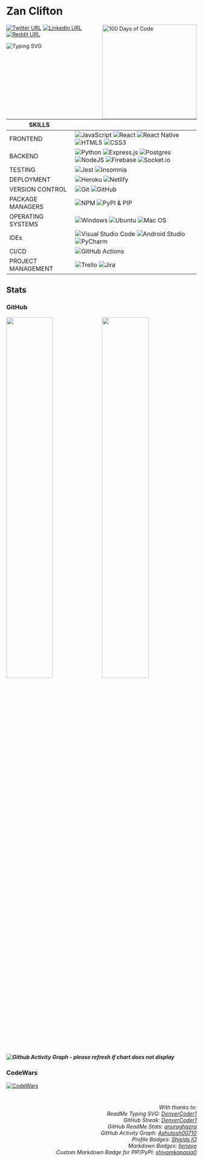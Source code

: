 # Zan Clifton

<a href="https://github.com/ZanClifton/100-days-of-code/blob/master/log.md"><img src="https://github.com/ZanClifton/100-days-of-code/blob/master/100-days-code.png" width=250px align=right alt="100 Days of Code"/></a>

[![Twitter URL](https://img.shields.io/badge/Twitter-%231DA1F2.svg?style=for-the-badge&logo=twitter&logoColor=white&style=social)](https://twitter.com/ZanClifton)
[![LinkedIn URL](https://img.shields.io/badge/LinkedIn-0077B5?style=for-the-badge&logo=linkedin&logoColor=white&style=social)](https://linkedin.com/zan-clifton-a87775232/) 
[![Reddit URL](https://img.shields.io/badge/Reddit-%23FF4500.svg?style=for-the-badge&logo=Reddit&logoColor=white&style=social)](https://www.reddit.com/user/ShrellaJS/)

![Typing SVG](https://readme-typing-svg-79.herokuapp.com?color=B444F7&lines=Hi%2C+I'm+Zan+Clifton;Software+Developer;Frontend+%7C+REACT;Backend+%7C+NODE.JS++POSTGRES;TDD+%7C+JEST)

| SKILLS            |                                       |
|-------------------|---------------------------------------|
| FRONTEND          | ![JavaScript](https://img.shields.io/badge/javascript-%23323330.svg?style=for-the-badge&logo=javascript&logoColor=%23F7DF1E) ![React](https://img.shields.io/badge/react-%2320232a.svg?style=for-the-badge&logo=react&logoColor=%2361DAFB) 	![React Native](https://img.shields.io/badge/react_native-%2320232a.svg?style=for-the-badge&logo=react&logoColor=%2361DAFB) ![HTML5](https://img.shields.io/badge/html5-%23E34F26.svg?style=for-the-badge&logo=html5&logoColor=white) ![CSS3](https://img.shields.io/badge/css3-%231572B6.svg?style=for-the-badge&logo=css3&logoColor=white)                                       |
| BACKEND           | ![Python](https://img.shields.io/badge/python-3670A0?style=for-the-badge&logo=python&logoColor=ffdd54) ![Express.js](https://img.shields.io/badge/express.js-%23404d59.svg?style=for-the-badge&logo=express&logoColor=%2361DAFB) ![Postgres](https://img.shields.io/badge/postgres-%23316192.svg?style=for-the-badge&logo=postgresql&logoColor=white) ![NodeJS](https://img.shields.io/badge/node.js-6DA55F?style=for-the-badge&logo=node.js&logoColor=white) ![Firebase](https://img.shields.io/badge/firebase-%23039BE5.svg?style=for-the-badge&logo=firebase) ![Socket.io](https://img.shields.io/badge/Socket.io-black?style=for-the-badge&logo=socket.io&badgeColor=010101)                                    |
| TESTING           | ![Jest](https://img.shields.io/badge/-jest-%23C21325?style=for-the-badge&logo=jest&logoColor=white) ![Insomnia](https://img.shields.io/badge/Insomnia-black?style=for-the-badge&logo=insomnia&logoColor=5849BE)                                     |
| DEPLOYMENT        | ![Heroku](https://img.shields.io/badge/heroku-%23430098.svg?style=for-the-badge&logo=heroku&logoColor=white) ![Netlify](https://img.shields.io/badge/netlify-%23000000.svg?style=for-the-badge&logo=netlify&logoColor=#00C7B7)                                     |
| VERSION CONTROL   | ![Git](https://img.shields.io/badge/git-%23F05033.svg?style=for-the-badge&logo=git&logoColor=white) ![GitHub](https://img.shields.io/badge/github-%23121011.svg?style=for-the-badge&logo=github&logoColor=white)                                      |
| PACKAGE MANAGERS  | ![NPM](https://img.shields.io/badge/NPM-%23000000.svg?style=for-the-badge&logo=npm&logoColor=white) ![PyPI & PIP](https://img.shields.io/badge/PIP_%7C%20PYPI-100000?style=for-the-badge&logo=PYPI&logoColor=FFD242&labelColor=3675A9&color=3675A9)
| OPERATING SYSTEMS | ![Windows](https://img.shields.io/badge/Windows-0078D6?style=for-the-badge&logo=windows&logoColor=white) ![Ubuntu](https://img.shields.io/badge/Ubuntu-E95420?style=for-the-badge&logo=ubuntu&logoColor=white) ![Mac OS](https://img.shields.io/badge/mac%20os-000000?style=for-the-badge&logo=macos&logoColor=F0F0F0) |
| IDEs              | ![Visual Studio Code](https://img.shields.io/badge/Visual%20Studio%20Code-0078d7.svg?style=for-the-badge&logo=visual-studio-code&logoColor=white) ![Android Studio](https://img.shields.io/badge/Android%20Studio-3DDC84.svg?style=for-the-badge&logo=android-studio&logoColor=white) ![PyCharm](https://img.shields.io/badge/pycharm-143?style=for-the-badge&logo=pycharm&logoColor=black&color=black&labelColor=green) |
| CI/CD                | ![GitHub Actions](https://img.shields.io/badge/github%20actions-%232671E5.svg?style=for-the-badge&logo=githubactions&logoColor=white) |
| PROJECT MANAGEMENT | ![Trello](https://img.shields.io/badge/Trello-%23026AA7.svg?style=for-the-badge&logo=Trello&logoColor=white) ![Jira](https://img.shields.io/badge/jira-%230A0FFF.svg?style=for-the-badge&logo=jira&logoColor=white) |

## Stats
### GitHub

<p align="left">
  <img width="49.5%" src="https://github-readme-streak-stats-79.herokuapp.com?user=ZanClifton&theme=highcontrast&date_format=M%20j%5B%2C%20Y%5D"> 
  <img width="49.5%" src="https://github-readme-stats.vercel.app/api?username=ZanClifton&show_icons=true&theme=highcontrast">
</p>


##### ![Github Activity Graph - please refresh if chart does not display](https://powerful-badlands-77449.herokuapp.com/graph?username=ZanClifton&custom_title=Zan%20Clifton's%20GitHub%20Contribution%20Graph&theme=react-dark)

### CodeWars
[![CodeWars](https://www.codewars.com/users/ZanClifton/badges/large)](https://www.codewars.com/users/ZanClifton)
#

<div align=right>
  <h6>With thanks to:
  <br>ReadMe Typing SVG: <a href="https://git.io/typing-svg">DenverCoder1</a>
  <br>GitHub Streak: <a href="https://git.io/streak-stats">DenverCoder1</a>
  <br>GitHub ReadMe Stats: <a href="https://github.com/anuraghazra/github-readme-stats">anuraghazra</a>
  <br>GitHub Activity Graph: <a href="https://github.com/Ashutosh00710/github-readme-activity-graph">Ashutosh00710</a>
  <br>Profile Badges: <a href="https://shields.io/">Shields IO</a>
  <br>Markdown Badges: <a href="https://github.com/Ileriayo/markdown-badges">Ileriayo</a>
  <br>Custom Markdown Badge for PIP/PyPI: <a href="https://github.com/shivamkapasia0/Github-Badge-Generator">shivamkapasia0</a></h6>

</div>

